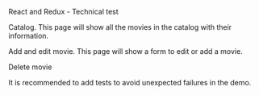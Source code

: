 React and Redux - Technical test

Catalog. This page will show all the movies in the catalog with their information. 

Add and edit movie. This page will show a form to edit or add a movie.  

Delete movie 

It is recommended to add tests to avoid unexpected failures in the demo.
